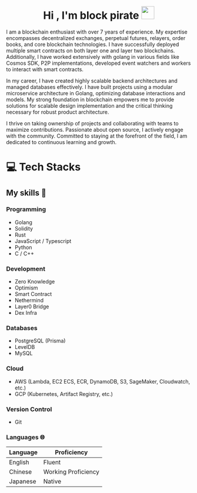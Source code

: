 <h1 align="center"><b>Hi , I'm block pirate </b><img src="https://media.giphy.com/media/hvRJCLFzcasrR4ia7z/giphy.gif" width="35"></h1>

I am a blockchain enthusiast with over 7 years of experience. My expertise encompasses decentralized exchanges, perpetual futures, relayers, order books, and core blockchain technologies. I have successfully deployed multiple smart contracts on both layer one and layer two blockchains. Additionally, I have worked extensively with golang in various fields like Cosmos SDK, P2P implementations, developed event watchers and workers to interact with smart contracts.

In my career, I have created highly scalable backend architectures and managed databases effectively. I have built projects using a modular microservice architecture in Golang, optimizing database interactions and models. My strong foundation in blockchain empowers me to provide solutions for scalable design implementation and the critical thinking necessary for robust product architecture.

I thrive on taking ownership of projects and collaborating with teams to maximize contributions. Passionate about open source, I actively engage with the community. Committed to staying at the forefront of the field, I am dedicated to continuous learning and growth.
 

# 💻 <b>Tech Stacks</b>

## My skills 📜

### Programming

- Golang
- Solidity
- Rust
- JavaScript / Typescript
- Python
- C / C++

### Development

- Zero Knowledge
- Optimism
- Smart Contract
- Nethermind
- Layer0 Bridge
- Dex Infra

### Databases

- PostgreSQL (Prisma)
- LevelDB
- MySQL

### Cloud

- AWS (Lambda, EC2 ECS, ECR, DynamoDB, S3, SageMaker, Cloudwatch, etc.)
- GCP (Kubernetes, Artifact Registry, etc.)

### Version Control

- Git

### Languages 🌐

| Language | Proficiency         |
| -------- | ------------------- |
| English  | Fluent              |
| Chinese  | Working Proficiency |
| Japanese | Native              |
